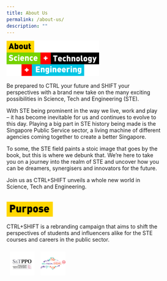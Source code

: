 ```yaml
---
title: About Us
permalink: /about-us/
description: ""
---
```

<style>
.about {
    width:60%;
	  text-align: left; 
}
.about img {
    max-width:100%;
    height:auto;
}
@media only screen and (max-width: 768px) {
    .about {
        width:80%;
				text-align: left
    }
    .about img {
        max-width:100%;
    }
}
</style>
<div class="about">
    <img src="/images/About%20Us/about%20STE.png">
</div>

Be prepared to CTRL your future and SHIFT your perspectives with a brand new take on the many exciting possibilities in Science, Tech and Engineering (STE).

With STE being prominent in the way we live, work and play – it has become inevitable for us and continues to evolve to this day. Playing a big part in STE history being made is the Singapore Public Service sector, a living machine of different agencies coming together to create a better Singapore. 

To some, the STE field paints a stoic image that goes by the book, but this is where we debunk that. We’re here to take you on a journey into the realm of STE and uncover how you can be dreamers, synergisers and innovators for the future. 

Join us as CTRL+SHIFT unveils a whole new world in Science, Tech and Engineering. 

<br> 

<style>
.purpose {
    width:30%;
	  text-align: left; 
}
.purpose img {
    max-width:100%;
    height:auto;
}
@media only screen and (max-width: 768px) {
    .purpose, .mission {
        width:40%;
				text-align: left
    }
    .purpose img, .mission img{
        max-width:100%;
    }
}
</style>
<div class="purpose">
    <img src="/images/About%20Us/purpose.png">
</div>


CTRL+SHIFT is a rebranding campaign that aims to shift the perspectives of students and influencers alike for the STE courses and careers in the public sector. 

<style> 
* {
  box-sizing: border-box;
}
	.column {
  float: left;
  width: 20%;
  padding: 8px;
}
	.logos::after {
  content: "";
  clear: both;
  display: table;
}

	@media only screen and (max-width: 768px) {
    .column{
        width:30%;
				text-align: left
    }
    .column img{
        max-width:100%;
    }
}
	
	</style>

<div class="logos">
		<div class="column">
			<img src="/images/S&TPPO%20logo%20web.jpeg">
		</div>
		<div class="column">
			<img src="/images/STE%20Logo.jpg">
		</div>
	</div>